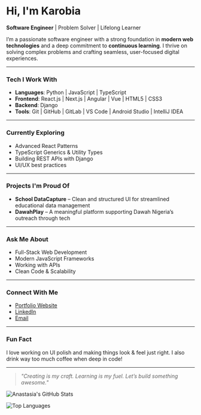 <!--
**karobia-anastasia/karobia-anastasia** is a  _special_  repository because its `README.md` (this file) appears on your GitHub profile.
-->

#  Hi, I'm Karobia 

**Software Engineer** | Problem Solver | Lifelong Learner

I’m a passionate software engineer with a strong foundation in **modern web technologies** and a deep commitment to **continuous learning**. I thrive on solving complex problems and crafting seamless, user-focused digital experiences.

---

### Tech I Work With

- **Languages**: Python | JavaScript | TypeScript  
- **Frontend**: React.js  | Next.js | Angular | Vue | HTML5 | CSS3  
- **Backend**: Django  
- **Tools**: Git | GitHub | GitLab | VS Code | Android Studio | IntelliJ IDEA

---

###  Currently Exploring

- Advanced React Patterns
- TypeScript Generics & Utility Types
- Building REST APIs with Django
- UI/UX best practices

---

###  Projects I'm Proud Of

- **School DataCapture** – Clean and structured UI for streamlined educational data management
- **DawahPlay** – A meaningful platform supporting Dawah Nigeria’s outreach through tech

---

###  Ask Me About

- Full-Stack Web Development
- Modern JavaScript Frameworks
- Working with APIs
- Clean Code & Scalability

---

### Connect With Me

- [Portfolio Website](https://anakarobiaportfolio.netlify.app/)
- [LinkedIn](https://www.linkedin.com/in/anastasiakarobia/)
- [Email](mailto:karobiaannah@gmail.com)

---

###  Fun Fact

I love working on UI polish and making things look & feel just right. I also drink way too much coffee when deep in code!

---

> _"Creating is my craft. Learning is my fuel. Let’s build something awesome."_


![Anastasia's GitHub Stats](https://github-readme-stats.vercel.app/api?username=karobia-anastasia&show_icons=true&theme=tokyonight)

![Top Languages](https://github-readme-stats.vercel.app/api/top-langs/?username=karobia-anastasia&layout=compact&theme=tokyonight)

